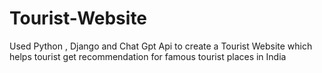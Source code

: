 # Tourist-Website
Used Python , Django and Chat Gpt Api to create a Tourist Website which helps tourist get recommendation for famous tourist places in India 
